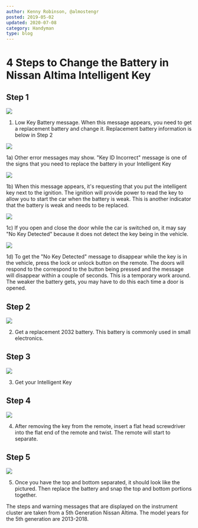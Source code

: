 ```yaml
---
author: Kenny Robinson, @almostengr
posted: 2019-05-02
updated: 2020-07-08
category: Handyman
type: blog
---
```


# 4 Steps to Change the Battery in Nissan Altima Intelligent Key

## Step 1

![](/images/2019.05.02-untitled-f002145.png)

1) Low Key Battery message. When this message appears, you need to get a replacement battery and change it. Replacement battery information is below in Step 2

![](/images/2019.05.02-untitled-f000449.png)

1a) Other error messages may show. "Key ID Incorrect" message is one of the signs that you need to replace the battery in your Intelligent Key

![](/images/2019.05.02-untitled-f000615.png)

1b) When this message appears, it's requesting that you put the intelligent key next to the ignition.  The ignition will provide power to read the key to allow you to start the car when the battery is weak. This is another indicator that the battery is weak and needs to be replaced.

![](/images/2019.05.02-untitled-f001567.png)

1c) If you open and close the door while the car is switched on, it may say "No Key Detected" because it does not detect the key being in the vehicle.

![](/images/2019.05.02-untitled-f001875.png)

1d) To get the "No Key Detected" message to disappear while the key is in the vehicle, press the lock or unlock button on the remote. The doors will respond to the correspond to the button being pressed and the message will disappear within a couple of seconds. This is a temporary work around. The weaker the battery gets, you may have to do this each time a door is opened.

## Step 2

![](/images/2019.05.02-20190402_102047.jpg)

2) Get a replacement 2032 battery. This battery is commonly used in small electronics. 

## Step 3

![](/images/2019.05.02-20190402_101838.jpg) 

3) Get your Intelligent Key

## Step 4

![](/images/2019.05.02-20190402_102004.jpg)

4) After removing the key from the remote, insert a flat head screwdriver into the flat end of the remote and twist. The remote will start to separate.

## Step 5

![](/images/2019.05.02-20190402_102036.jpg)

5) Once you have the top and bottom separated, it should look like the pictured.  Then replace the battery and snap the top and bottom portions together.

The steps and warning messages that are displayed on the instrument cluster are taken 
from a 5th Generation Nissan Altima. The model years for the 5th generation are 2013-2018.
